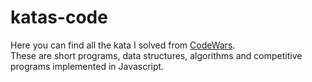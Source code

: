 # katas-code

Here you can find all the kata I solved from [CodeWars](https://www.codewars.com).
<br>
These are short programs, data structures, algorithms and competitive programs implemented in Javascript.
